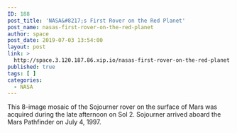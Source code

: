 ```yaml
---
ID: 188
post_title: 'NASA&#8217;s First Rover on the Red Planet'
post_name: nasas-first-rover-on-the-red-planet
author: space
post_date: 2019-07-03 13:54:00
layout: post
link: >
  http://space.3.120.187.86.xip.io/nasas-first-rover-on-the-red-planet
published: true
tags: [ ]
categories:
  - NASA
---
```

This 8-image mosaic of the Sojourner rover on the surface of Mars was acquired during the late afternoon on Sol 2. Sojourner arrived aboard the Mars Pathfinder on July 4, 1997. 